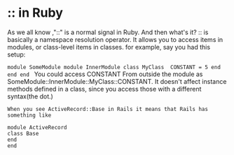 #  :: in Ruby
 As we all know ,"::" is a normal signal in Ruby.
 And then what's it?
 :: is basically a namespace resolution operator.
 It allows you to access items in modules, or class-level items in classes. for example, say you had this setup:
 
 `module SomeModule
 		module InnerModule
 		class MyClass 
 			CONSTANT = 5
 			end
 			end
 	end
 ` 
 You could access CONSTANT From outside the module as SomeModule::InnerModule::MyClass::CONSTANT.
 It doesn't affect instance methods defined in a class, since you access those with a different syntax(the dot.)
 

	When you see ActiveRecord::Base in Rails it means that Rails has something like
	
	module ActiveRecord
	class Base
	end
	end
